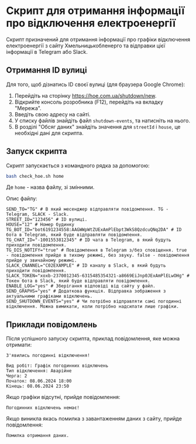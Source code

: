 # Скрипт для отримання інформації про відключення електроенергії

Скрипт призначений для отримання інформації про графіки відключення електроенергії з сайту Хмельницькобленерго та відправки цієї інформації в Telegram або Slack.

## Отримання ID вулиці

Для того, щоб дізнатись ID своєї вулиці (для браузера Google Chrome):

1. Перейдіть на сторінку https://hoe.com.ua/shutdown/new.
2. Відкрийте консоль розробника (F12), перейдіть на вкладку "Мережа".
3. Введіть свою адресу на сайті.
4. У списку файлів знайдіть файл `shutdown-events`, та натисніть на нього.
5. В розділі "Обсяг даних" знайдіть значення для `streetId` і `house`, це необхідні дані для скрипта.

## Запуск скрипта

Скрипт запускається з командного рядка за допомогою:

```bash
bash check_hoe.sh home
```
Де `home` - назва файлу, зі змінними.

Опис файлу:
```
SEND_TO="TG" # В який месенджер відправляти повідомлення. TG - Telegram, SLACK - Slack.
STREET_ID="123456" # ID вулиці.
HOUSE="12" # Номер будинку
TG_BOT_ID="bot6191234558:AAGWWpWtZUExAmPlEbpt3WkS8QzdcuQNq2DA" # ID бота в Telegram, який буде відправляти повідомлення.
TG_CHAT_ID="-1001553812345" # ID чата в Telegram, в який будуть приходити повідомлення.
TG_DIS_NOTIFY="true" # Повідомлення в Telegram з/без сповіщення. true - повідомлення прийде в тихому режимі, без звуку. false - повідомлення прийде у звичайному режимі.
SLACK_CNANNEL="C02EXAMPLE" # ID каналу в Slack, в який будуть приходити повідомлення.
SLACK_TOKEN="xoxb-2370012345-6315485354321-a8669EiJnp0JExAmPlELwOHg" # Токен бота в Slack, який буде відправляти повідомлення.
ENABLE_LOG="yes" # Зберігання відповіді від сайту у файл.
SEND_GRAPHS="yes" # Додаткова функція. Відправка зображення з актуальними графіками відключень.
SEND_SHUTDOWN_EVENTS="yes" # Чи потрібно відправляти самі погодинні відключення. Можна вимикати, коли потрібно надсилати лише графіки.
```

## Приклади повідомлень
Після успішного запуску скрипта, приклад повідомлення, яке можна отримати:

```
З'явились погодинні відключення! 

Вид робіт: Графік погодинних відключень
Тип відключення: Аварійне
Черга: 2
Початок: 08.06.2024 18:00
Кінець: 08.06.2024 23:50
```

Якщо графіки відсутні, прийде повідомлення:
```
Погодинних відключень немає!
```

Якщо виникла якась помилка з завантаженням даних з сайту, прийде повідомлення:
```
Помилка отримання даних.
```
